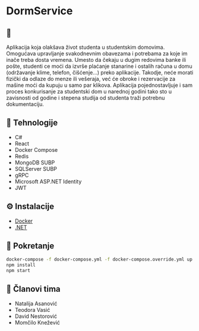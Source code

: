 # DormService

## 📝
Aplikacija koja olakšava život studenta u studentskim domovima. Omogućava upravljanje svakodnevnim obavezama i potrebama za koje im inače treba dosta vremena. Umesto da čekaju u dugim redovima banke ili pošte, studenti ce moći da izvrše plaćanje stanarine i ostalih računa u domu (održavanje klime, telefon, čišćenje...) preko aplikacije. Takodje, neće morati fizički da odlaze do menze ili vešeraja, već će obroke i rezervacije za mašine moći da kupuju u samo par klikova. Aplikacija pojednostavljuje i sam proces konkurisanje za studentski dom u narednoj godini tako sto u zavisnosti od godine i stepena studija od studenta traži potrebnu dokumentaciju.

## 🔧 Tehnologije
- C#
- React
- Docker Compose
- Redis
- MongoDB SUBP
- SQLServer SUBP
- gRPC
- Microsoft ASP.NET Identity
- JWT

## ⚙️ Instalacije
- [Docker](https://www.docker.com/products/docker-desktop/)
- [.NET](https://dotnet.microsoft.com/en-us/download)

##  🔨 Pokretanje
```bash
docker-compose -f docker-compose.yml -f docker-compose.override.yml up -d --build
npm install
npm start
```

##  👥 Članovi tima
* Natalija Asanović
* Teodora Vasić
* David Nestorović
* Momčilo Knežević
